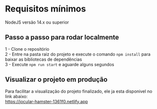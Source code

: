 # Requisitos mínimos
NodeJS versão 14.x ou superior

## Passo a passo para rodar localmente
1 - Clone o repositório  
2 - Entre na pasta raiz do projeto e execute o comando `npm install` para baixar as bibliotecas de dependências  
3 - Execute `npm run start` e aguarde alguns segundos  

## Visualizar o projeto em produção
Para facilitar a visualização do projeto finalizado, ele ja esta disponivel no link abaixo:   
https://jocular-hamster-1361f0.netlify.app
